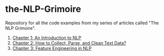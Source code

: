 # the-NLP-Grimoire
Repository for all the code examples from my series of articles called "The NLP Grimoire".

1. [Chapter 1: An Introduction to NLP](https://github.com/EshbanTheLearner/the-NLP-Grimoire/blob/main/Chapter-1.ipynb)
2. [Chapter 2: How to Collect, Parse, and Clean Text Data?](https://github.com/EshbanTheLearner/the-NLP-Grimoire/blob/main/Chapter-2/Chapter-2.ipynb)
3. [Chapter 3: Feature Engineering in NLP](https://github.com/EshbanTheLearner/the-NLP-Grimoire/tree/main/Chapter-3)
